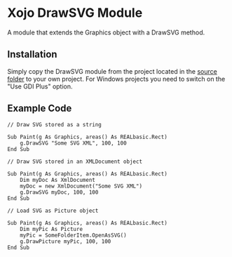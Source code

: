 Xojo DrawSVG Module
===================

A module that extends the Graphics object with a DrawSVG method.

Installation
------------

Simply copy the DrawSVG module from the project located in the [source folder](https://github.com/Zoclee/xojo-drawsvg/tree/master/source) to your own project. For Windows projects you need to switch on the "Use GDI Plus" option.

Example Code
------------

	// Draw SVG stored as a string

	Sub Paint(g As Graphics, areas() As REALbasic.Rect)
		g.DrawSVG "Some SVG XML", 100, 100
	End Sub

	// Draw SVG stored in an XMLDocument object
	
	Sub Paint(g As Graphics, areas() As REALbasic.Rect)
		Dim myDoc As XmlDocument
		myDoc = new XmlDocument("Some SVG XML")
		g.DrawSVG myDoc, 100, 100
	End Sub	
	
	// Load SVG as Picture object
	
	Sub Paint(g As Graphics, areas() As REALbasic.Rect)
		Dim myPic As Picture
		myPic = SomeFolderItem.OpenAsSVG()
		g.DrawPicture myPic, 100, 100
	End Sub	